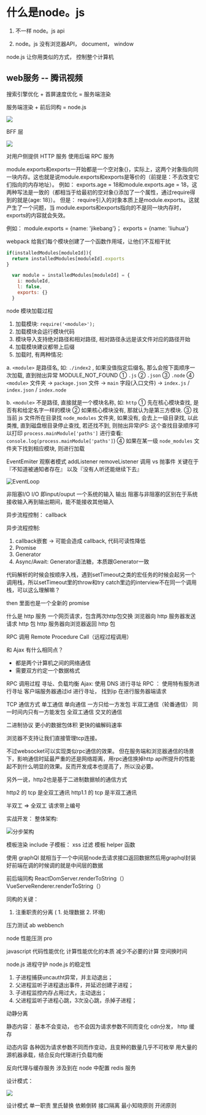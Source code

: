 # 什么是node。js

1. 不一样 node。js api

2. node。js  没有浏览器API， document， window

node.js 让你用类似的方式， 控制整个计算机

## web服务 --  腾讯视频

搜索引擎优化 + 首屏速度优化  =  服务端渲染

服务端渲染 + 前后同构 = node.js

![](https://tva1.sinaimg.cn/large/007S8ZIlgy1gj9sa9292kj30ht0nc75a.jpg)

BFF 层

![](https://tva1.sinaimg.cn/large/007S8ZIlgy1gj9sjt272oj31350o9dhr.jpg)

对用户侧提供 HTTP 服务
使用后端 RPC 服务

module.exports和exports一开始都是一个空对象{}，实际上，这两个对象指向同一块内存。这也就是说module.exports和exports是等价的（前提是：不去改变它们指向的内存地址）。
例如：
exports.age = 18和module.exports.age = 18，这两种写法是一致的（都相当于给最初的空对象{}添加了一个属性，通过require得到的就是{age: 18}）。
但是：
require引入的对象本质上是module.exports。这就产生了一个问题，当 module.exports和exports指向的不是同一块内存时，exports的内容就会失效。

例如：
module.exports = {name: 'jikebang'}；
exports = {name: 'liuhua'}

webpack 给我们每个模块创建了一个函数作用域，让他们不互相干扰

```js
if(installedModules[moduleId]){
  return installedModules[moduleId].exports
}

  var module = installedModules[moduleId] = {
    i: moduleId,
    l: false,
    exports: {}
  }

```

node 模块加载过程

1. 加载模块: `require('<module>');`
2. 加载模块会运行模块代码
3. 模块导入支持绝对路径和相对路径, 相对路径永远是该文件对应的路径开始
4. 加载模块建议都带上后缀
5. 加载时, 有两种情况:

a. `<module>` 是路径名, 如: `./index2` , 如果没值指定后缀名, 那么会按下面顺序一次加载, 直到抛出异常 MODULE_NOT_FOUND
① `.js`
② `.json`
③ `.node`
④ `<module>` 文件夹 -> `package.json` 文件 ->  `main` 字段(入口文件) -> `index.js` / `index.json` / `index.node`

b. `<module>` 不是路径, 直接就是一个模块名称, 如: `http`
① 先在核心模块查找, 是否有和给定名字一样的模块
② 如果核心模块没有, 那就认为是第三方模块.
③ 找当前 js 文件所在目录找 `node_modules` 文件夹, 如果没有, 会去上一级目录找, 以此类推, 直到磁盘根目录停止查找, 若还找不到, 则抛出异常(PS: 这个查找目录顺序可以打印 `process.mainModule['paths']` 进行查看: `console.log(process.mainModule['paths']`)
④ 如果在某一级 `node_modules` 文件夹下找到相应模块, 则进行加载

EventEmiiter
  观察者模式
    addListener
    removeListener
  调用 vs 抛事件
    关键在于『不知道被通知者存在』
    以及『没有人听还能继续下去』

![EventLoop](https://tva1.sinaimg.cn/large/007S8ZIlgy1gj9wrya130j315e0n8wkg.jpg)

非阻塞I/O
I/O 即input/ouput 一个系统的输入 输出
阻塞与非阻塞的区别在于系统接收输入再到输出期间，能不能接收其他输入

异步流程控制：
  callback
  
异步流程控制:

1. callback嵌套 -> 可能会造成 callback, 代码可读性降低
2. Promise
3. Generator
4. Async/Await: Generator语法糖，本质跟Generator一致

代码解析的时候会按顺序入栈，遇到setTimeout之类的宏任务的时候会起另一个调用栈，所以setTimeout里的throw和try catch里边的interview不在同一个调用栈，可以这么理解嘛？

then 里面也是一个全新的 promise

什么是 http 服务
一个网页请求，包含两次http包交换
  浏览器向 http 服务器发送请求 http 包
  http 服务器向浏览器返回 http 包

 RPC 调用
 Remote Procedure Call（远程过程调用）

和 Ajax 有什么相同点？

* 都是两个计算机之间的网络通信
* 需要双方约定一个数据格式

RPC 调用过程
  寻址、负载均衡
    Ajax: 使用 DNS 进行寻址
    RPC ： 使用特有服务进行寻址
  客户端服务器通过id 进行寻址， 找到ip 在进行服务器端请求

TCP 通信方式
  单工通信  单向通信 一方只给一方发包
  半双工通信（轮番通信）  同一时间内只有一方能发包
  全双工通信  交叉的通信

二进制协议
  更小的数据包体积
  更快的编解码速率

浏览器不支持让我们直接管理tcp连接。

不过websocket可以实现类似rpc通信的效果。
但在服务端和浏览器通信的场景下，影响通信时延最严重的还是网络距离，用rpc通信换掉http api所提升的性能起不到什么明显的效果。反而开发成本也提高了，所以没必要。

另外一说，http2也是基于二进制数据帧的通信方式

http2 的 tcp 是全双工通讯 http1.1 的 tcp 是半双工通讯

半双工 => 全双工  请求带上编号

实战开发：
整体架构:

![分步架构](https://tva1.sinaimg.cn/large/007S8ZIlgy1gjb2kn86eej31600qfgoo.jpg)

模板渲染
  include 子模板：
  xss 过滤 模板 helper 函数

使用 graphQl 就相当于一个中间层node去请求接口返回数据然后用graphql封装好前端在调的时候调的就是中间层的数据

前后端同构
ReactDomServer.renderToString（）
VueServeRenderer.renderToString（）

同构的关键：

  1. 注重职责的分离  ( 1. 处理数据 2. 环境)

压力测试
  ab
  webbench

node 性能压测
  pro

javascript 代码性能优化
计算性能优化的本质
减少不必要的计算
空间换时间

node.js 进程守护
  node.js 的稳定性

1. 子进程捕获uncautht异常，并主动退出；
2. 父进程监听子进程退出事件，并延迟创建子进程；
3. 子进程监控内存占用过大，主动退出；
4. 父进程监听子进程心跳，3次没心跳，杀掉子进程；

动静分离

静态内容：
  基本不会变动， 也不会因为请求参数不同而变化
  cdn分发， http 缓存

动态内容
  各种因为请求参数不同而作变动，且变种的数量几乎不可枚举
  用大量的源机器承载，结合反向代理进行负载均衡

反向代理与缓存服务
  涉及到在 node 中配置 redis 服务

设计模式：

![](https://tva1.sinaimg.cn/large/007S8ZIlgy1gjbyitvwuuj30dg09dgm1.jpg)

设计模式
单一职责
里氏替换
依赖倒转
接口隔离
最小知晓原则
开闭原则

